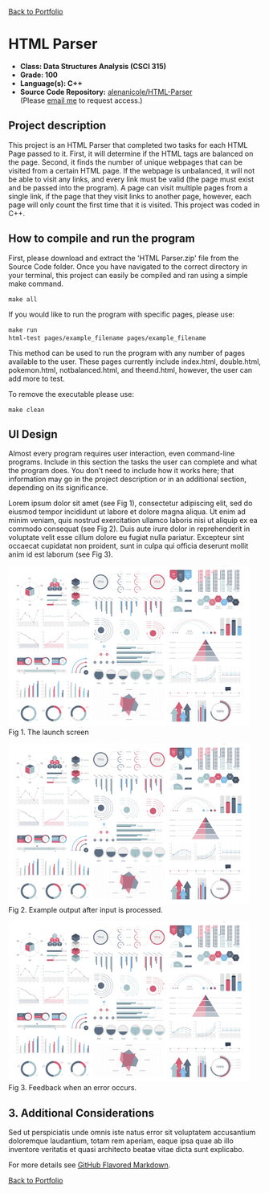 [Back to Portfolio](./)

HTML Parser
===============

-   **Class: Data Structures Analysis (CSCI 315)** 
-   **Grade: 100** 
-   **Language(s): C++** 
-   **Source Code Repository:** [alenanicole/HTML-Parser](https://github.com/alenanicole/HTML-Parser)  
    (Please [email me](mailto:andurel@csustudent.net?subject=GitHub%20Access) to request access.)

## Project description

This project is an HTML Parser that completed two tasks for each HTML Page passed to it. First, it will determine if the HTML tags are balanced on the page. Second, it finds the number of unique webpages that can be visited from a certain HTML page. If the webpage is unbalanced, it will not be able to visit any links, and every link must be valid (the page must exist and be passed into the program). A page can visit multiple pages from a single link, if the page that they visit links to another page, however, each page will only count the first time that it is visited. This project was coded in C++.

## How to compile and run the program

First, please download and extract the 'HTML Parser.zip' file from the Source Code folder. Once you have navigated to the correct directory in your terminal, this project can easily be compiled and ran using a simple make command.

```
make all
```
If you would like to run the program with specific pages, please use:

```
make run
html-test pages/example_filename pages/example_filename
```
This method can be used to run the program with any number of pages available to the user. These pages currently include index.html, double.html, pokemon.html, notbalanced.html, and theend.html, however, the user can add more to test.

To remove the executable please use:
```
make clean
```
## UI Design

Almost every program requires user interaction, even command-line programs. Include in this section the tasks the user can complete and what the program does. You don't need to include how it works here; that information may go in the project description or in an additional section, depending on its significance.

Lorem ipsum dolor sit amet (see Fig 1), consectetur adipiscing elit, sed do eiusmod tempor incididunt ut labore et dolore magna aliqua. Ut enim ad minim veniam, quis nostrud exercitation ullamco laboris nisi ut aliquip ex ea commodo consequat (see Fig 2). Duis aute irure dolor in reprehenderit in voluptate velit esse cillum dolore eu fugiat nulla pariatur. Excepteur sint occaecat cupidatat non proident, sunt in culpa qui officia deserunt mollit anim id est laborum (see Fig 3).

![screenshot](images/dummy_thumbnail.jpg)  
Fig 1. The launch screen

![screenshot](images/dummy_thumbnail.jpg)  
Fig 2. Example output after input is processed.

![screenshot](images/dummy_thumbnail.jpg)  
Fig 3. Feedback when an error occurs.

## 3. Additional Considerations

Sed ut perspiciatis unde omnis iste natus error sit voluptatem accusantium doloremque laudantium, totam rem aperiam, eaque ipsa quae ab illo inventore veritatis et quasi architecto beatae vitae dicta sunt explicabo. 

For more details see [GitHub Flavored Markdown](https://guides.github.com/features/mastering-markdown/).

[Back to Portfolio](./)
